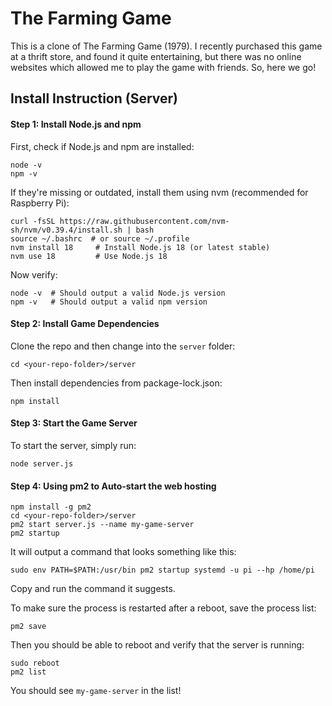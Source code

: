 # The Farming Game
This is a clone of The Farming Game (1979). I recently purchased this game at a thrift store, and found it quite entertaining, but there was no online websites which allowed me to play the game with friends. So, here we go!

## Install Instruction (Server)

#### Step 1: Install Node.js and npm

First, check if Node.js and npm are installed:

```
node -v
npm -v
```

If they're missing or outdated, install them using nvm (recommended for Raspberry Pi):

```
curl -fsSL https://raw.githubusercontent.com/nvm-sh/nvm/v0.39.4/install.sh | bash
source ~/.bashrc  # or source ~/.profile
nvm install 18     # Install Node.js 18 (or latest stable)
nvm use 18         # Use Node.js 18
```

Now verify:
```
node -v  # Should output a valid Node.js version
npm -v   # Should output a valid npm version
```

#### Step 2: Install Game Dependencies

Clone the repo and then change into the `server` folder:
```
cd <your-repo-folder>/server
```
Then install dependencies from package-lock.json:
```
npm install
```

#### Step 3: Start the Game Server

To start the server, simply run:
```
node server.js
```

#### Step 4: Using pm2 to Auto-start the web hosting

```
npm install -g pm2
cd <your-repo-folder>/server
pm2 start server.js --name my-game-server
pm2 startup
```
It will output a command that looks something like this:

```
sudo env PATH=$PATH:/usr/bin pm2 startup systemd -u pi --hp /home/pi 
```

Copy and run the command it suggests.

To make sure the process is restarted after a reboot, save the process list:
```
pm2 save
```

Then you should be able to reboot and verify that the server is running:
```
sudo reboot
pm2 list
```

You should see `my-game-server` in the list!

